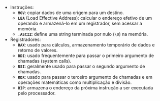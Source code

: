 - Instruções:
    - **`MOV`**: copiar dados de uma origem para um destino.
    - **`LEA`** (Load Effective Address): calcular o endereço efetivo de um operando e armazená-lo em um registrador, sem acessar a memória.
    - **`.ASCIZ`**: define uma string terminada por nulo (`\0`) na memória.
- Registradores:
    - **`RAX`**: usado para cálculos, armazenamento temporário de dados e retorno de valores.
    - **`RDI`**: usado frequentemente para passar o primeiro argumento de chamadas (system calls).
    - **`RSI`**: geralmente usado para passar o segundo argumento de chamadas.
    - **`RDX`**: usado para passar o terceiro argumento de chamadas e em operações matemáticas como multiplicação e divisão.
    - **`RIP`**: armazena o endereço da próxima instrução a ser executada pelo processador.
